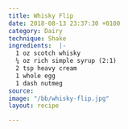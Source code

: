 ```yaml
---
title: Whisky Flip
date: 2018-08-13 23:37:30 +0100
category: Dairy
technique: Shake
ingredients:  |-
  1 oz scotch whisky
  ¼ oz rich simple syrup (2:1)
  2 tsp heavy cream
  1 whole egg
  1 dash nutmeg
source: 
image: "/bb/whisky-flip.jpg"
layout: recipe

---
```


